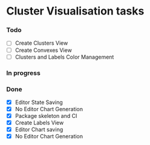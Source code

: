 # Cluster Visualisation tasks

### Todo
 - [ ] Create Clusters View
 - [ ] Create Convexes View
 - [ ] Clusters and Labels Color Management

### In progress

### Done
 - [x] Editor State Saving
 - [x] No Editor Chart Generation
 - [x] Package skeleton and CI
 - [x] Create Labels View
 - [x] Editor Chart saving
 - [x] No Editor Chart Generation
